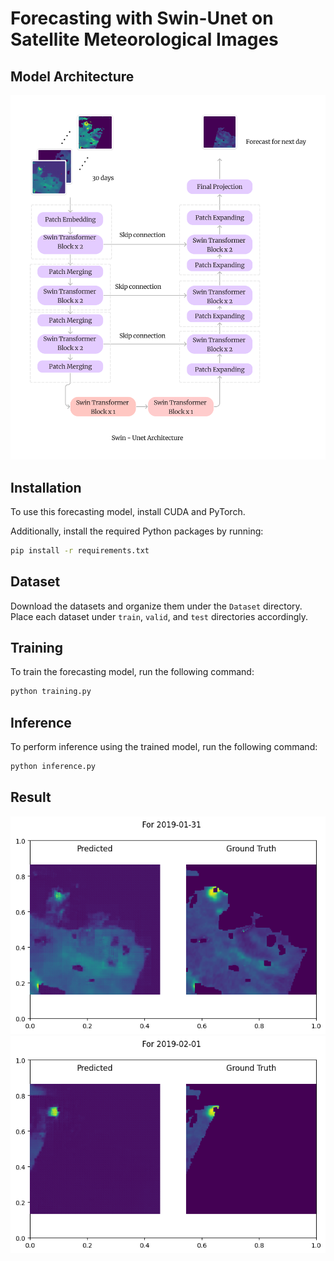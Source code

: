 # Forecasting with Swin-Unet on Satellite Meteorological Images

## Model Architecture
![Model Architecture](swin-unet.png)

## Installation
To use this forecasting model, install CUDA and PyTorch. 

Additionally, install the required Python packages by running:

```bash
pip install -r requirements.txt
```

## Dataset
Download the datasets and organize them under the `Dataset` directory. Place each dataset under `train`, `valid`, and `test` directories accordingly.

## Training
To train the forecasting model, run the following command:
```bash
python training.py
```

## Inference
To perform inference using the trained model, run the following command:
```bash
python inference.py
```

## Result
![Result](output\output.png)
![Result](output\output1.png)